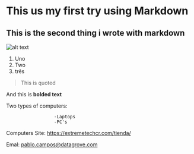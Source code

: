 # This us my first try using Markdown
## This is the second thing i wrote with markdown

![alt text](raquelita.jpg)

1. Uno
2. Two
3. três

> This is quoted

And this is **bolded text**

Two types of computers:

                      -Laptops
                      -PC's
                      
                      
Computers Site: <https://extremetechcr.com/tienda/>


Emal: <pablo.campos@datagrove.com>
